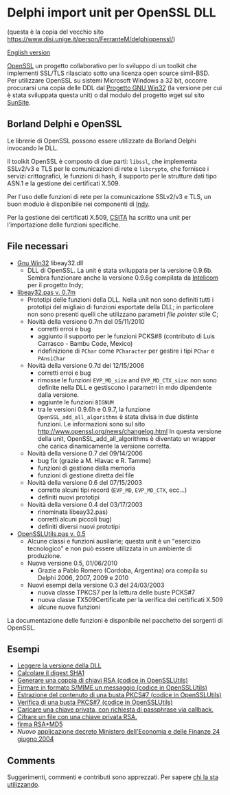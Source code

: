 # Delphi import unit per OpenSSL DLL
(questa è la copia del vecchio sito https://www.disi.unige.it/person/FerranteM/delphiopenssl/)

[English version](README.md)

[OpenSSL](http://www.openssl.org/) un progetto
collaborativo per lo sviluppo di un toolkit che implementi 
SSL/TLS rilasciato sotto una licenza open source simil-BSD.<br>
Per utilizzare OpenSSL su sistemi Microsoft Windows a 32 bit,
occorre procurarsi una copia delle DDL dal [Progetto GNU Win32](http://gnuwin32.sourceforge.net/)
(la versione per cui è stata sviluppata questa unit) o dal
modulo del progetto wget sul sito [SunSite](http://ftp.sunsite.dk/projects/wget/windows/ssllibs.zip).

## Borland Delphi e OpenSSL
Le librerie di OpenSSL possono essere utilizzate da Borland Delphi
invocando le DLL.

Il toolkit OpenSSL è composto di due parti: `libssl`, che implementa SSLv2/v3
e TLS per le comunicazioni di rete e `libcrypto`, che fornisce i servizi
crittografici, le funzioni di hash, il supporto per le strutture
dati tipo ASN.1 e la gestione dei certificati X.509.

Per l'uso delle funzioni di rete per la comunicazione SSLv2/v3
e TLS, un buon modulo è disponibile nei componenti di [Indy](http://www.nevrona.com/Indy/).

Per la gestione dei certificati X.509, [CSITA](http://www.cedia.unige.it/) ha scritto una unit
per l'importazione delle funzioni specifiche.

## File necessari

- [Gnu Win32](http://gnuwin32.sourceforge.net/packages/openssl.htm) libeay32.dll
  - DLL di OpenSSL. La unit è stata sviluppata per la versione 0.9.6b. Sembra funzionare anche la versione 0.9.6g compilata da [Intelicom](http://www.intelicom.si/) per il progetto Indy;
- [libeay32.pas v. 0.7m](libeay32.pas)
  - Prototipi delle funzioni della DLL. Nella unit non sono definiti tutti i prototipi del migliaio di funzioni esportate della DLL; in particolare non sono presenti quelli che utilizzano parametri _file pointer_ stile C;
  * Novità della versione 0.7m del 05/11/2010
    - corretti erroi e bug
    - aggiunto il supporto per le funzioni PCKS#8 (contributo di Luis Carrasco - Bambu Code, Mexico)
    - ridefinizione di `PChar` come `PCharacter` per gestire i tipi `PChar` e `PAnsiChar`
  * Novità della versione 0.7d del 12/15/2006
    - corretti erroi e bug
    - rimosse le funzioni `EVP_MD_size` and `EVP_MD_CTX_size`: non sono definite nella DLL e gestiscono i parametri in mdo dipendente dalla versione.
    - aggiunte le funzioni `BIGNUM`
    - tra le versioni 0.9.6h e 0.9.7, la funzione `OpenSSL_add_all_algorithms` è stata divisa in due distinte funzioni. Le informazioni sono sul sito http://www.openssl.org/news/changelog.html In questa versione della unit, OpenSSL_add_all_algorithms è diventato un wrapper che carica dinamicamente la versione corretta.
  * Novità della versione 0.7 del 09/14/2006
    - bug fix (grazie a M. Hlavac e R. Tamme)
    - funzioni di gestione della memoria
    - funzioni di gestione diretta dei file
  * Novità della versione 0.6 del 07/15/2003
    - corrette alcuni tipi record (`EVP_MD`, `EVP_MD_CTX`, ecc...)
    - definiti nuovi prototipi
  * Novità della versione 0.4 del 03/17/2003
    - rinominata libeay32.pas)
    - corretti alcuni piccoli bug)
    - definiti diversi nuovi prototipi
- [OpenSSLUtils.pas v. 0.5](OpenSSLUtils.pas)
  - Alcune classi e funzioni ausiliarie; questa unit è un "esercizio tecnologico" e non può essere utilizzata in un ambiente di produzione.
  * Nuova versione 0.5, 01/06/2010
    - Grazie a Pablo Romero (Cordoba, Argentina) ora compila su Delphi 2006, 2007, 2009 e 2010
  * Nuovi esempi della versione 0.3 del 24/03/2003
    - nuova classe TPKCS7 per la lettura delle buste PCKS#7
    - nuova classe TX509Certificate per la verifica dei certificati X.509
    - alcune nuove funzioni

La documentazione delle funzioni &egrave; disponibile nel pacchetto dei sorgenti di
OpenSSL.

## Esempi
- [Leggere la versione della DLL](example1.md)
- [Calcolare il digest SHA1](example2.md)
- [Generare una coppia di chiavi RSA (codice in OpenSSLUtils)](example3.md)
- [Firmare in formato S/MIME un messaggio (codice in OpenSSLUtils)](example4.md)
- [Estrazione del contenuto di una busta PKCS#7 (codice in OpenSSLUtils)](example5.md)
- [Verifica di una busta PKCS#7 (codice in OpenSSLUtils)](example6.md)
- [Caricare una chiave privata, con richiesta di passphrase via callback.](AskPassphrase.md)
- [Cifrare un file con una chiave privata RSA.](RSAEncrypt.md)
- [firma RSA+MD5](RSAMD5sig.md)
- *Nuovo* [applicazione decreto Ministero dell'Economia e delle Finanze 24 giugno 2004](decreto24062004.md)

## Comments
Suggerimenti, commenti e contributi sono apprezzati. Per sapere [chi la sta utilizzando](users.md).

